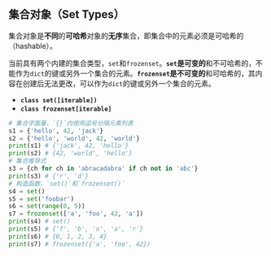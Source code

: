 ## 集合对象（Set Types）

集合对象是**不同**的**可哈希**对象的**无序**集合，即集合中的元素必须是可哈希的（hashable）。

当前具有两个内建的集合类型，`set`和`frozenset`。**`set`是可变的**和不可哈希的，不能作为`dict`的键或另外一个集合的元素。**`frozenset`是不可变的**和可哈希的，其内容在创建后无法更改，可以作为`dict`的键或另外一个集合的元素。

- **`class set([iterable])`**
- **`class frozenset[iterable]`**

```python
# 集合字面量，`{}`内使用逗号分隔元素列表
s1 = {'hello', 42, 'jack'}
s2 = {'hello', 'world', 42, 'world'}
print(s1) # {'jack', 42, 'hello'}
print(s2) # {42, 'world', 'hello'}
# 集合推导式
s3 = {ch for ch in 'abracadabra' if ch not in 'abc'}
print(s3) # {'r', 'd'}
# 构造函数，`set()`和`frozenset()`
s4 = set()
s5 = set('foobar')
s6 = set(range(0, 5))
s7 = frozenset(['a', 'foo', 42, 'a'])
print(s4) # set()
print(s5) # {'f', 'b', 'o', 'a', 'r'}
print(s6) # {0, 1, 2, 3, 4}
print(s7) # frozenset({'a', 'foo', 42})
```

